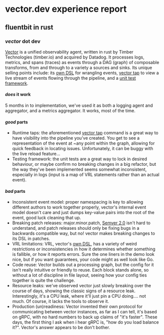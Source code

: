 # vector.dev experience report

## fluentbit in rust

### _vector_ dot dev

[Vector] is a unified observability agent,
written in rust by Timber Technologies (timber.io) and acquired by Datadog.
It processes logs, metrics, and spans (traces) as events 
through a DAG (graph) of composable transforms, 
from and through to a variety a sources and sinks.
Its unique selling points include: 
its [own DSL] for wrangling events,
[vector tap] to view a live stream of events flowing through the pipeline,
and a [unit test framework].

#### _does_ it work

5 months in to implementation, 
we've used it as both a logging agent and aggregator,
and a metrics aggregator.
It works, most of the time.

#### _good_ parts

- Runtime taps: 
  the aforementioned [vector tap] command is a great way 
  to have visibility into the pipeline you've created.
  You get to see a representation of the event at ~any point within the graph,
  allowing for quick feedback in locating issues.
  Unfortunately, it can be buggy with the live reload feature...
- Testing framework: 
  the unit tests are a great way to lock in desired behaviour,
  or maybe confirm no breaking changes in a big refactor,
  but the way they've been implemented seems somewhat inconsistent,
  especially in logs (input is a map of VRL statements rather than an actual event).

#### _bad_ parts

- Inconsistent event model:
  proper namespacing is key to allowing different authors to work together properly,
  vector's internal event model doesn't care and just dumps key-value pairs into the root
  of the event, good luck cleaning that up.
- Breaking patch releases:
  major.minor.patch, [Semver 2.0] isn't hard to understand,
  and patch releases should only be fixing bugs in a backwards compatible way,
  but no! vector makes breaking changes to its DSL in patches.
- VRL limitations:
  VRL, vector's [own DSL], has a variety of weird restrictions or inconsistencies
  in how it determines whether something is fallible,
  or how it reports errors.
  Sure the one liners in the demo look nice, but if you want guarantees,
  your code might as well look like Go.
- Code reuse:
  Vector builds out a processing graph, but the config for it isn't really intuitive
  or friendly to reuse.
  Each block stands alone, so without a lot of discipline in file layout,
  seeing how your config ties together is quite the challenge.
- Resource leaks:
  we've observed vector just slowly breaking over the course of days,
  showing the classic signs of a resource leak.
  Interestingly, it's a CPU leak, where it'll just pin a CPU doing.... not much.
  Of course, it lacks the tools to observe it.
- Production (un)readiness:
  Vector invented their own protocol for communicating between vector instances,
  as far as I can tell, it's based on gRPC, 
  with no hard numbers to back up claims of "it's faster".
  These days, the first thing I ask when i hear gRPC is,
  "how do you load balance it?".
  Vector's answer appears to be don't bother.

[Vector]: https://vector.dev/
[own DSL]: https://vector.dev/docs/reference/vrl/
[vector tap]: https://vector.dev/docs/reference/cli/#tap
[unit test framework]: https://vector.dev/docs/reference/configuration/unit-tests/
[semver 2.0]: https://semver.org/
